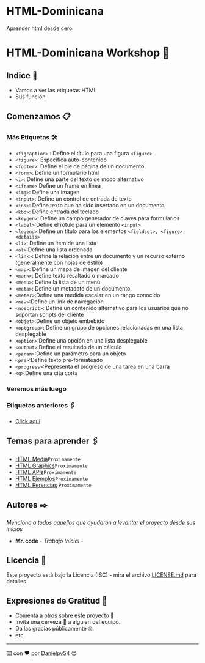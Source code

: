# HTML-Dominicana
Aprender html desde cero 
# HTML-Dominicana Workshop 📌


## Indice 🚀

* Vamos a ver las etiquetas HTML
* Sus función 



## Comenzamos 📋



### Más Etiquetas  🛠️


* `<figcaption>` : Define el título para una figura `<figure>`
* `<figure>`: Especifica auto-contenido
* `<footer>`: Define el pie de página de un documento
* `<form>`: Define un formulario html
* `<i>`: Define una parte del texto de modo alternativo
* `<iframe>`:Define un frame en línea
* `<img>`: Define una imagen
* `<input>`: Define un control de entrada de texto
* `<ins>`: Define texto que ha sido insertado en un documento
* `<kbd>`: Define entrada del teclado
* `<keygen>`: Define un campo generador de claves para formularios
* `<label>`:Define el rótulo para un elemento `<input>`
* `<legend>`:Define un título para los elementos `<fieldset>, <figure>, <details>`
* `<li>`: Define un ítem de una lista
* `<ol>`:Define una lista ordenada
* `<link>`: Define la relación entre un documento y un recurso externo (generalmente con hojas de estilo)
* `<map>`: Define un mapa de imagen del cliente
* `<mark>`: Define texto resaltado o marcado
* `<menu>`: Define la lista de un menú
* `<meta>`: Define un metadato de un documento
* `<meter>`:Define una medida escalar en un rango conocido
* `<nav>`:Define un link de navegación
* `<noscript>`: Define un contenido alternativo para los usuarios que no soportan scripts del cliente
* `<objet>`:Define un objeto embebido
* `<optgroup>`: Define un grupo de opciones relacionadas en una lista desplegable
* `<option>`:Define una opción en una lista desplegable
* `<output>`:Define el resultado de un cálculo
* `<param>`:Define un parámetro para un objeto
* `<pre>`:Define texto pre-formateado
* `<progress>`:Pepresenta el progreso de una tarea en una barra
* `<q>`:Define una cita corta


### Veremos más luego


### Etiquetas anteriores  🖇️

* [Click aquí](https://github.com/danipv54/HTML-Dominicana/blob/master/basico-html/Etiquetas-part1.md)








## Temas para aprender  🖇️


* [HTML Media]()`Proximamente`
* [HTML Graphics]()`Proximamente`
* [HTML APIs]()`Proximamente`
* [HTML Ejemplos]()`Proximamente`
* [HTML Rerencias]() `Proximamente`




## Autores ✒️

_Menciona a todos aquellos que ayudaron a levantar el proyecto desde sus inicios_

* **Mr. code** - *Trabajo Inicial* - 



## Licencia 📄

Este proyecto está bajo la Licencia (ISC) - mira el archivo [LICENSE.md](LICENSE.md) para detalles

## Expresiones de Gratitud 🎁

* Comenta a otros sobre este proyecto 📢
* Invita una cerveza 🍺 a alguien del equipo. 
* Da las gracias públicamente 🤓.
* etc.


---
⌨️ con ❤️ por [Danielpv54](https://github.com/danipv54) 😊
